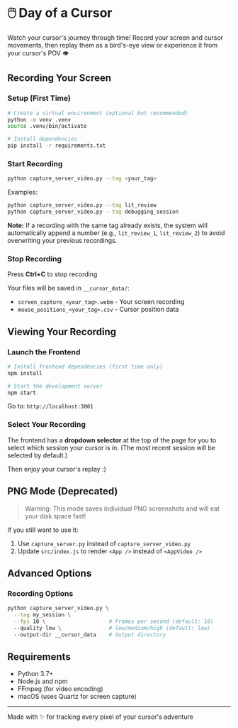 # 🖱️ Day of a Cursor

Watch your cursor's journey through time! Record your screen and cursor movements, then replay them as a bird's-eye view or experience it from your cursor's POV 👁️

## Recording Your Screen

### Setup (First Time)

```bash
# Create a virtual environment (optional but recommended)
python -m venv .venv
source .venv/bin/activate

# Install dependencies
pip install -r requirements.txt
```

### Start Recording

```bash
python capture_server_video.py --tag <your_tag>
```

Examples:

```bash
python capture_server_video.py --tag lit_review
python capture_server_video.py --tag debugging_session
```

**Note:** If a recording with the same tag already exists, the system will automatically append a number (e.g., `lit_review_1`, `lit_review_2`) to avoid overwriting your previous recordings.

### Stop Recording

Press **Ctrl+C** to stop recording

Your files will be saved in `__cursor_data/`:

- `screen_capture_<your_tag>.webm` - Your screen recording
- `mouse_positions_<your_tag>.csv` - Cursor position data

## Viewing Your Recording

### Launch the Frontend

```bash
# Install frontend dependencies (first time only)
npm install

# Start the development server
npm start
```

Go to: `http://localhost:3001`

### Select Your Recording

The frontend has a **dropdown selector** at the top of the page for you to select which session your cursor is in. (The most recent session will be selected by default.)

Then enjoy your cursor's replay :)

## PNG Mode (Deprecated)

> Warning: This mode saves individual PNG screenshots and will eat your disk space fast!

If you still want to use it:

1. Use `capture_server.py` instead of `capture_server_video.py`
2. Update `src/index.js` to render `<App />` instead of `<AppVideo />`

## Advanced Options

### Recording Options

```bash
python capture_server_video.py \
  --tag my_session \
  --fps 10 \                    # Frames per second (default: 10)
  --quality low \               # low/medium/high (default: low)
  --output-dir __cursor_data    # Output directory
```

## Requirements

- Python 3.7+
- Node.js and npm
- FFmpeg (for video encoding)
- macOS (uses Quartz for screen capture)

---

Made with ✨ for tracking every pixel of your cursor's adventure
